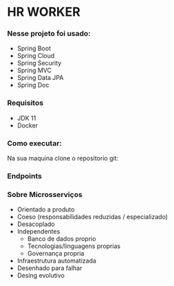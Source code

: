 # HR WORKER

### Nesse projeto foi usado:

- Spring Boot
- Spring Cloud
- Spring Security
- Spring MVC
- Spring Data JPA
- Spring Doc



### Requisitos
- JDK 11
- Docker

### Como executar:

Na sua maquina clone o repositorio git:



### Endpoints

### Sobre Microsserviços
- Orientado a produto
- Coeso (responsabilidades reduzidas / especializado)
- Desacoplado
- Independentes
    - Banco de dados proprio
    - Tecnologias/linguagens proprias
    - Governança propria
- Infraestrutura automatizada
- Desenhado para falhar
- Desing evolutivo
